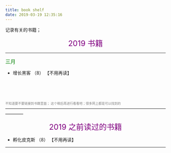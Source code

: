 ```yaml
---
title: book shelf
date: 2019-03-19 12:35:16
---
```



记录有关的书籍；

<div align="center"> 
	<font size=5 color="purple">2019 书籍</font>
</div>
<hr/>
<div>
	<font size=3 color="green">三月</font>
</div>

 * 增长黑客 （8） 【不用再读】





<br/>

<br/><br/>
<font size=1 color="gray">不知道要不要链接到书籍里面； 这个稍后再进行看看吧；很多网上都是可以找到的</font>
————————————————————————————————————————
<div align="center"> 
	<font size=5 color="purple">2019 之前读过的书籍</font>
</div>

 * 孵化皮克斯 （8） 【不用再读】

<hr/>

